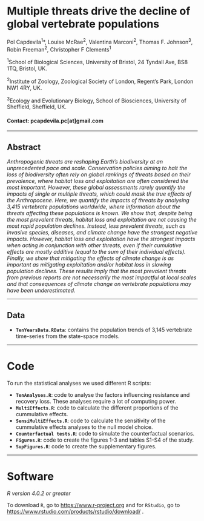 # Multiple threats drive the decline of global vertebrate populations

Pol Capdevila<sup>1</sup>*, Louise McRae<sup>2</sup>, Valentina Marconi<sup>2</sup>, Thomas F. Johnson<sup>3</sup>, Robin Freeman<sup>2</sup>, Christopher F Clements<sup>1</sup>

<sup>1</sup>School of Biological Sciences, University of Bristol, 24 Tyndall Ave, BS8 1TQ, Bristol, UK. 

<sup>2</sup>Institute of Zoology, Zoological Society of London, Regent’s Park, London NW1 4RY, UK.

<sup>3</sup>Ecology and Evolutionary Biology, School of Biosciences, University of Sheffield, Sheffield, UK.

#### Contact: pcapdevila.pc[at]gmail.com

---

## Abstract

_Anthropogenic threats are reshaping Earth’s biodiversity at an unprecedented pace and scale. Conservation policies aiming to halt the loss of biodiversity often rely on global rankings of threats based on their prevalence, where habitat loss and exploitation are often considered the most important. However, these global assessments rarely quantify the impacts of single or multiple threats, which could mask the true effects of the Anthropocene. Here, we quantify the impacts of threats by analysing 3,415 vertebrate populations worldwide, where information about the threats affecting these populations is known. We show that, despite being the most prevalent threats, habitat loss and exploitation are not causing the most rapid population declines. Instead, less prevalent threats, such as invasive species, diseases, and climate change have the strongest negative impacts. However, habitat loss and exploitation have the strongest impacts when acting in conjunction with other threats, even if their cumulative effects are mostly additive (equal to the sum of their individual effects). Finally, we show that mitigating the effects of climate change is as important as mitigating exploitation and/or habitat loss in slowing population declines. These results imply that the most prevalent threats from previous reports are not necessarily the most impactful at local scales and that consequences of climate change on vertebrate populations may have been underestimated._

---

## Data

- __`TenYearsData.RData`__: contains the population trends of 3,145 vertebrate time-series from the state-space models. 

---

# Code

To run the statistical analyses we used different R scripts: 

- __`TenAnalyses.R`__: code to analyse the factors influencing resistance and recovery loss. These analyses require a lot of computing power.
- __`MultiEffects.R`__: code to calculate the different proportions of the cummulative effects. 
- __`SensiMultiEffects.R`__: code to calculate the sensitivity of the cummulative effects analyses to the null model choice. 
- __`Counterfactual tests.R`__: code to simulate the counterfactual scenarios. 
- __`Figures.R`__: code to create the figures 1-3 and tables S1-S4 of the study. 
- __`SupFigures.R`__: code to create the supplementary figures. 

---

# Software

_R version 4.0.2 or greater_

To download `R`, go to https://www.r-project.org and for `RStudio`, go to https://www.rstudio.com/products/rstudio/download/ .
